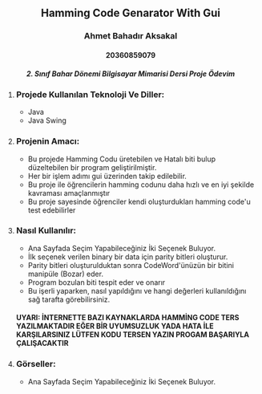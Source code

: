 
<h2 align="center">Hamming Code Genarator With Gui</h2>
<h3 align="center" color="Darkblue">Ahmet Bahadır Aksakal</h3>
<h4 align="center" color="Darkblue">20360859079</h4>
<h5 align="center" color="Darkblue">2. Sınıf Bahar Dönemi Bilgisayar Mimarisi Dersi Proje Ödevim</h5>

<ol>
  <li>
      <h3 color="Red">Projede Kullanılan Teknoloji Ve Diller:</h3>
      <ul>
        <li>Java</li>
        <li>Java Swing</li>
      </ul>
  </li>
   <li>
      <h3 color="Red">Projenin Amacı: </h3>
      <ul>
        <li>Bu projede Hamming Codu üretebilen ve Hatalı biti bulup düzeltebilen bir program geliştirilmiştir.</li>
        <li>Her bir işlem adımı gui üzerinden takip edilebilir.</li>
        <li>Bu proje ile öğrencilerin hamming codunu daha hızlı ve en iyi şekilde kavraması amaçlanmıştır</li>
        <li>Bu proje sayesinde öğrenciler kendi oluşturdukları hamming code'u test edebilirler</li>
      </ul>
  </li>
  <li>
      <h3 color="Red">Nasıl Kullanılır:</h3>
      <ul>
        <li>Ana Sayfada Seçim Yapabileceğiniz İki Seçenek Buluyor. </li>
        <li>İlk seçenek verilen binary bir data için parity bitleri oluşturur.</li>
        <li>Parity bitleri oluşturulduktan sonra CodeWord'ünüzün bir bitini manipüle (Bozar) eder. </li>
        <li>Program bozulan biti tespit eder ve onarır</li>
        <li>Bu işerli yaparken, nasıl yapıldığını ve hangi değerleri kullanıldığını sağ tarafta görebilirsiniz.</li>
      </ul>    
      <h4>UYARI: İNTERNETTE BAZI KAYNAKLARDA HAMMİNG CODE TERS YAZILMAKTADIR EĞER BİR UYUMSUZLUK YADA HATA İLE KARŞILARSINIZ LÜTFEN KODU TERSEN YAZIN PROGAM          BAŞARIYLA ÇALIŞACAKTIR</h4>
  </li>
  <li>
      <h3 color="Red">Görseller:</h3>
      <ul>
        <li>Ana Sayfada Seçim Yapabileceğiniz İki Seçenek Buluyor. </li>
      </ul>
  </li>
</ol>





  
    



